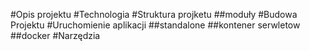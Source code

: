 #Opis projektu
#Technologia
#Struktura projketu
##moduły
#Budowa Projektu
#Uruchomienie aplikacji
##standalone
##kontener serwletow
##docker
#Narzędzia
